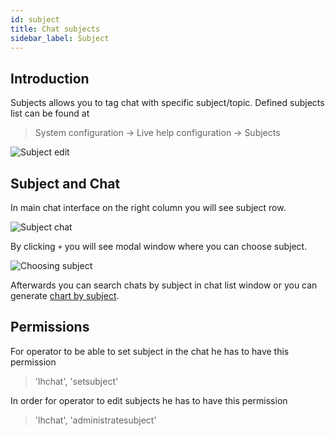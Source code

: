 ```yaml
---
id: subject
title: Chat subjects
sidebar_label: Subject
---
```


## Introduction

Subjects allows you to tag chat with specific subject/topic. Defined subjects list can be found at

> System configuration -> Live help configuration -> Subjects

![Subject edit](/img/chat/subject-edit.jpg)

## Subject and Chat

In main chat interface on the right column you will see subject row. 

![Subject chat](/img/chat/chat-subject.jpg)

By clicking `+` you will see modal window where you can choose subject.

![Choosing subject](/img/chat/choosing-subject.jpg)

Afterwards you can search chats by subject in chat list window or you can generate [chart by subject](statistic.md#number-of-chats-by-subject).

## Permissions

For operator to be able to set subject in the chat he has to have this permission

> 'lhchat', 'setsubject'

In order for operator to edit subjects he has to have this permission

> 'lhchat', 'administratesubject'